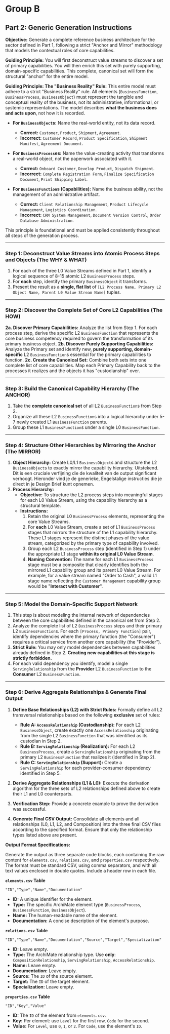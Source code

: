 # Group B

## Part 2: Generic Generation Instructions

**Objective:** Generate a complete reference business architecture for the sector defined in Part 1, following a strict "Anchor and Mirror" methodology that models the contextual roles of core capabilities.

**Guiding Principle:** You will first deconstruct value streams to discover a set of primary capabilities. You will then enrich this set with purely supporting, domain-specific capabilities. This complete, canonical set will form the structural "anchor" for the entire model.

**Guiding Principle: The "Business Reality" Rule:** This entire model must adhere to a strict "Business Reality" rule. All elements (`BusinessFunction`, `BusinessProcess`, `BusinessObject`) must represent the tangible and conceptual reality of the business, not its administrative, informational, or systemic representations. The model describes **what the business does and acts upon**, not how it is recorded.

* **For `BusinessObject`s:** Name the real-world entity, not its data record.
  * **Correct:** `Customer`, `Product`, `Shipment`, `Agreement`.
  * **Incorrect:** `Customer Record`, `Product Specification`, `Shipment Manifest`, `Agreement Document`.

* **For `BusinessProcess`es:** Name the value-creating activity that transforms a real-world object, not the paperwork associated with it.
  * **Correct:** `Onboard Customer`, `Develop Product`, `Dispatch Shipment`.
  * **Incorrect:** `Complete Registration Form`, `Finalize Specification Document`, `Print Shipping Label`.

* **For `BusinessFunction`s (Capabilities):** Name the business ability, not the management of an administrative artifact.
  * **Correct:** `Client Relationship Management`, `Product Lifecycle Management`, `Logistics Coordination`.
  * **Incorrect:** `CRM System Management`, `Document Version Control`, `Order Database Administration`.

This principle is foundational and must be applied consistently throughout all steps of the generation process.

---

### Step 1: Deconstruct Value Streams into Atomic Process Steps and Objects (The WHY & WHAT)

1. For each of the three L0 Value Streams defined in Part 1, identify a logical sequence of 8-15 atomic L2 `BusinessProcess` steps.
2. For **each** step, identify the primary `BusinessObject` it transforms.
3. Present the result as a **single, flat list** of `[L2 Process Name, Primary L2 Object Name, Parent L0 Value Stream Name]` tuples.

---

### Step 2: Discover the Complete Set of Core L2 Capabilities (The HOW)

**2a. Discover Primary Capabilities:** Analyze the list from Step 1. For each process step, derive the specific L2 `BusinessFunction` that represents the core business competency required to govern the transformation of its primary business object.
**2b. Discover Purely Supporting Capabilities:** Analyze the Primary set and identify new, **purely supporting, domain-specific** L2 `BusinessFunction`s essential for the primary capabilities to function.
**2c. Create the Canonical Set:** Combine both sets into one complete list of core capabilities. Map each Primary Capability back to the processes it realizes and the objects it has "custodianship" over.

---

### Step 3: Build the Canonical Capability Hierarchy (The ANCHOR)

1. Take the **complete canonical set** of all L2 `BusinessFunction`s from Step 2.
2. Organize all these L2 `BusinessFunction`s into a logical hierarchy under 5-7 newly created L1 `BusinessFunction` parents.
3. Group these L1 `BusinessFunction`s under a single L0 `BusinessFunction`.

---

### Step 4: Structure Other Hierarchies by Mirroring the Anchor (The MIRROR)

1. **Object Hierarchy:** Create L0/L1 `BusinessObject`s and structure the L2 `BusinessObject`s to exactly mirror the capability hierarchy.
Uitstekend. Dit is een cruciale verfijning die de kwaliteit van de output significant verhoogt. Hieronder vind je de generieke, Engelstalige instructies die je direct in je Design Brief kunt opnemen.
2. **Process Hierarchy:**
   * **Objective:** To structure the L2 process steps into meaningful stages for each L0 Value Stream, using the capability hierarchy as a structural template.
   * **Instructions:**
     1. Retain the original L0 `BusinessProcess` elements, representing the core Value Streams.
     2. For **each** L0 Value Stream, create a set of L1 `BusinessProcess` stages that mirrors the structure of the L1 capability hierarchy. These L1 stages represent the distinct phases of the value stream, categorized by the primary type of capability involved.
     3. Group each L2 `BusinessProcess` step (identified in Step 1) under the appropriate L1 stage **within its original L0 Value Stream**.
     4. **Naming Convention:** The name for each L1 `BusinessProcess` stage must be a composite that clearly identifies both the mirrored L1 capability group and its parent L0 Value Stream. For example, for a value stream named "Order to Cash", a valid L1 stage name reflecting the `Customer Management` capability group would be "**Interact with Customer**".

---

### Step 5: Model the Domain-Specific Support Network

1. This step is about modeling the internal network of dependencies between the core capabilities defined in the canonical set from Step 2.
2. Analyze the complete list of L2 `BusinessProcess` steps and their primary L2 `BusinessFunction`s. For each `[Process, Primary Function]` pair, identify dependencies where the primary function (the "Consumer") requires a critical service from another core capability (the "Provider").
3. **Strict Rule:** You may only model dependencies between capabilities already defined in Step 2. **Creating new capabilities at this stage is strictly forbidden.**
4. For each valid dependency you identify, model a single `ServingRelationship` from the **Provider** L2 `BusinessFunction` to the **Consumer** L2 `BusinessFunction`.

---

### Step 6: Derive Aggregate Relationships & Generate Final Output

1. **Define Base Relationships (L2) with Strict Rules:** Formally define all L2 transversal relationships based on the following **exclusive** set of rules:
   * **Rule A: `AccessRelationship` (Custodianship):** For each L2 `BusinessObject`, create exactly one `AccessRelationship` originating from the single L2 `BusinessFunction` that was identified as its custodian in Step 2.
   * **Rule B: `ServingRelationship` (Realization):** For each L2 `BusinessProcess`, create a `ServingRelationship` originating from the primary L2 `BusinessFunction` that realizes it (identified in Step 2).
   * **Rule C: `ServingRelationship` (Support):** Create a `ServingRelationship` for each provider-consumer dependency identified in Step 5.

2. **Derive Aggregate Relationships (L1 & L0):** Execute the derivation algorithm for the three sets of L2 relationships defined above to create their L1 and L0 counterparts.
3. **Verification Step:** Provide a concrete example to prove the derivation was successful.
4. **Generate Final CSV Output:** Consolidate all elements and all relationships (L0, L1, L2, and Composition) into the three final CSV files according to the specified format. Ensure that only the relationship types listed above are present.

**Output Format Specifications:**

Generate the output as three separate code blocks, each containing the raw content for `elements.csv`, `relations.csv`, and `properties.csv` respectively. The format must be standard CSV, using comma separators, and with all text values enclosed in double quotes. Include a header row in each file.

**`elements.csv` Table**

```csv
"ID","Type","Name","Documentation"
```

* **ID:** A unique identifier for the element.
* **Type:** The specific ArchiMate element type (`BusinessProcess`, `BusinessFunction`, `BusinessObject`).
* **Name:** The human-readable name of the element.
* **Documentation:** A concise description of the element's purpose.

**`relations.csv` Table**

```csv
"ID","Type","Name","Documentation","Source","Target","Specialization"
```

* **ID:** Leave empty.
* **Type:** The ArchiMate relationship type. Use **only**: `CompositionRelationship`, `ServingRelationship`, `AccessRelationship`.
* **Name:** Leave empty.
* **Documentation:** Leave empty.
* **Source:** The `ID` of the source element.
* **Target:** The `ID` of the target element.
* **Specialization:** Leave empty.

**`properties.csv` Table**

```csv
"ID","Key","Value"
```

* **ID:** The `ID` of the element from `elements.csv`.
* **Key:** Per element: use `Level` for the first row, `Code` for the second.
* **Value:** For `Level`, use `0`, `1`, or `2`. For `Code`, use the element's `ID`.
